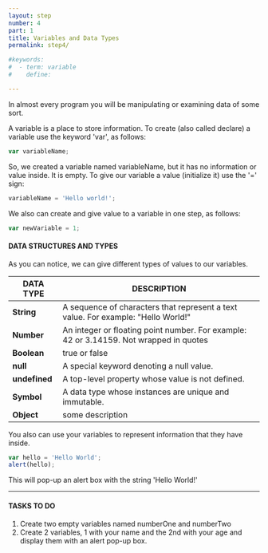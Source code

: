 ```yaml
---
layout: step
number: 4
part: 1
title: Variables and Data Types
permalink: step4/

#keywords:
#  - term: variable
#    define: 

---
```


In almost every program you will be manipulating or examining data of some sort.

A variable is a place to store information. To create (also called declare) a
variable use the keyword 'var', as follows:

```javascript
var variableName;
```
So, we created a variable named variableName, but it has no information or
value inside. It is empty. To give our variable a value (initialize it)
use the '=' sign:

```javascript
variableName = 'Hello world!';
```

We also can create and give value to a variable in one step, as follows:

```javascript
var newVariable = 1;
```
#### DATA STRUCTURES AND TYPES

As you can notice, we can give different types of values to our variables.

| DATA TYPE        | DESCRIPTION        |
| -----------------|--------------------|
| **String**       |A sequence of characters that represent a text value. For example:  "Hello World!"|
| **Number**       |An integer or floating point number. For example: 42 or 3.14159. Not wrapped in quotes |
| **Boolean**      |true or false|
| **null**         | A special keyword denoting a null value.  |
| **undefined**    |A top-level property whose value is not defined. |
| **Symbol**       |A data type whose instances are unique and immutable. |
| **Object**       |some description |



You also can use your variables to represent information that they have inside.

```javascript
var hello = 'Hello World';
alert(hello);
```

This will pop-up an alert box with the string 'Hello World!'

----
#### TASKS TO DO

1. Create two empty variables named numberOne and numberTwo
2. Create 2 variables, 1 with your name and the 2nd with your age and display them with an alert pop-up box.
